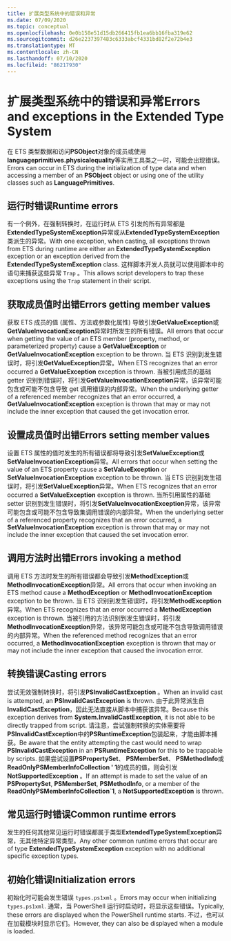 ```yaml
---
title: 扩展类型系统中的错误和异常
ms.date: 07/09/2020
ms.topic: conceptual
ms.openlocfilehash: 0e0b158e51d15db266415fb1ea6bb16fba319e62
ms.sourcegitcommit: d26e2237397483c6333abcf4331bd82f2e72b4e3
ms.translationtype: MT
ms.contentlocale: zh-CN
ms.lasthandoff: 07/10/2020
ms.locfileid: "86217930"
---
```

# <a name="errors-and-exceptions-in-the-extended-type-system"></a><span data-ttu-id="a2d15-102">扩展类型系统中的错误和异常</span><span class="sxs-lookup"><span data-stu-id="a2d15-102">Errors and exceptions in the Extended Type System</span></span>

<span data-ttu-id="a2d15-103">在 ETS 类型数据和访问**PSObject**对象的成员或使用**languageprimitives.physicalequality**等实用工具类之一时，可能会出现错误。</span><span class="sxs-lookup"><span data-stu-id="a2d15-103">Errors can occur in ETS during the initialization of type data and when accessing a member of an **PSObject** object or using one of the utility classes such as **LanguagePrimitives**.</span></span>

## <a name="runtime-errors"></a><span data-ttu-id="a2d15-104">运行时错误</span><span class="sxs-lookup"><span data-stu-id="a2d15-104">Runtime errors</span></span>

<span data-ttu-id="a2d15-105">有一个例外，在强制转换时，在运行时从 ETS 引发的所有异常都是**ExtendedTypeSystemException**异常或从**ExtendedTypeSystemException**类派生的异常。</span><span class="sxs-lookup"><span data-stu-id="a2d15-105">With one exception, when casting, all exceptions thrown from ETS during runtime are either an **ExtendedTypeSystemException** exception or an exception derived from the **ExtendedTypeSystemException** class.</span></span> <span data-ttu-id="a2d15-106">这样脚本开发人员就可以使用脚本中的语句来捕获这些异常 `Trap` 。</span><span class="sxs-lookup"><span data-stu-id="a2d15-106">This allows script developers to trap these exceptions using the `Trap` statement in their script.</span></span>

## <a name="errors-getting-member-values"></a><span data-ttu-id="a2d15-107">获取成员值时出错</span><span class="sxs-lookup"><span data-stu-id="a2d15-107">Errors getting member values</span></span>

<span data-ttu-id="a2d15-108">获取 ETS 成员的值 (属性、方法或参数化属性) 导致引发**GetValueException**或**GetValueInvocationException**异常时所发生的所有错误。</span><span class="sxs-lookup"><span data-stu-id="a2d15-108">All errors that occur when getting the value of an ETS member (property, method, or parameterized property) cause a **GetValueException** or **GetValueInvocationException** exception to be thrown.</span></span>
<span data-ttu-id="a2d15-109">当 ETS 识别到发生错误时，将引发**GetValueException**异常。</span><span class="sxs-lookup"><span data-stu-id="a2d15-109">When ETS recognizes that an error occurred a **GetValueException** exception is thrown.</span></span> <span data-ttu-id="a2d15-110">当被引用成员的基础 getter 识别到错误时，将引发**GetValueInvocationException**异常，该异常可能包含或可能不包含导致 get 调用错误的内部异常。</span><span class="sxs-lookup"><span data-stu-id="a2d15-110">When the underlying getter of a referenced member recognizes that an error occurred, a **GetValueInvocationException** exception is thrown that may or may not include the inner exception that caused the get invocation error.</span></span>

## <a name="errors-setting-member-values"></a><span data-ttu-id="a2d15-111">设置成员值时出错</span><span class="sxs-lookup"><span data-stu-id="a2d15-111">Errors setting member values</span></span>

<span data-ttu-id="a2d15-112">设置 ETS 属性的值时发生的所有错误都将导致引发**SetValueException**或**SetValueInvocationException**异常。</span><span class="sxs-lookup"><span data-stu-id="a2d15-112">All errors that occur when setting the value of an ETS property cause a **SetValueException** or **SetValueInvocationException** exception to be thrown.</span></span> <span data-ttu-id="a2d15-113">当 ETS 识别到发生错误时，将引发**SetValueException**异常。</span><span class="sxs-lookup"><span data-stu-id="a2d15-113">When ETS recognizes that an error occurred a **SetValueException** exception is thrown.</span></span> <span data-ttu-id="a2d15-114">当所引用属性的基础 setter 识别到发生错误时，将引发**SetValueInvocationException**异常，该异常可能包含或可能不包含导致集调用错误的内部异常。</span><span class="sxs-lookup"><span data-stu-id="a2d15-114">When the underlying setter of a referenced property recognizes that an error occurred, a **SetValueInvocationException** exception is thrown that may or may not include the inner exception that caused the set invocation error.</span></span>

## <a name="errors-invoking-a-method"></a><span data-ttu-id="a2d15-115">调用方法时出错</span><span class="sxs-lookup"><span data-stu-id="a2d15-115">Errors invoking a method</span></span>

<span data-ttu-id="a2d15-116">调用 ETS 方法时发生的所有错误都会导致引发**MethodException**或**MethodInvocationException**异常。</span><span class="sxs-lookup"><span data-stu-id="a2d15-116">All errors that occur when invoking an ETS method cause a **MethodException** or **MethodInvocationException** exception to be thrown.</span></span> <span data-ttu-id="a2d15-117">当 ETS 识别到发生错误时，将引发**MethodException**异常。</span><span class="sxs-lookup"><span data-stu-id="a2d15-117">When ETS recognizes that an error occurred a **MethodException** exception is thrown.</span></span> <span data-ttu-id="a2d15-118">当被引用的方法识别到发生错误时，将引发**MethodInvocationException**异常，该异常可能包含或可能不包含导致调用错误的内部异常。</span><span class="sxs-lookup"><span data-stu-id="a2d15-118">When the referenced method recognizes that an error occurred, a **MethodInvocationException** exception is thrown that may or may not include the inner exception that caused the invocation error.</span></span>

## <a name="casting-errors"></a><span data-ttu-id="a2d15-119">转换错误</span><span class="sxs-lookup"><span data-stu-id="a2d15-119">Casting errors</span></span>

<span data-ttu-id="a2d15-120">尝试无效强制转换时，将引发**PSInvalidCastException** 。</span><span class="sxs-lookup"><span data-stu-id="a2d15-120">When an invalid cast is attempted, an **PSInvalidCastException** is thrown.</span></span> <span data-ttu-id="a2d15-121">由于此异常派生自**InvalidCastException**，因此无法直接从脚本中捕获该异常。</span><span class="sxs-lookup"><span data-stu-id="a2d15-121">Because this exception derives from **System.InvalidCastException**, it is not able to be directly trapped from script.</span></span> <span data-ttu-id="a2d15-122">请注意，尝试强制转换的实体需要将**PSInvalidCastException**中的**PSRuntimeException**包装起来，才能由脚本捕获。</span><span class="sxs-lookup"><span data-stu-id="a2d15-122">Be aware that the entity attempting the cast would need to wrap **PSInvalidCastException** in an **PSRuntimeException** for this to be trappable by scripts.</span></span> <span data-ttu-id="a2d15-123">如果尝试设置**PSPropertySet**、 **PSMemberSet**、 **PSMethodInfo**或**ReadOnlyPSMemberInfoCollection ' 1**的成员的值，则会引发**NotSupportedException** 。</span><span class="sxs-lookup"><span data-stu-id="a2d15-123">If an attempt is made to set the value of an **PSPropertySet**, **PSMemberSet**, **PSMethodInfo**, or a member of the **ReadOnlyPSMemberInfoCollection\`1**, a **NotSupportedException** is thrown.</span></span>

## <a name="common-runtime-errors"></a><span data-ttu-id="a2d15-124">常见运行时错误</span><span class="sxs-lookup"><span data-stu-id="a2d15-124">Common runtime errors</span></span>

<span data-ttu-id="a2d15-125">发生的任何其他常见运行时错误都属于类型**ExtendedTypeSystemException**异常，无其他特定异常类型。</span><span class="sxs-lookup"><span data-stu-id="a2d15-125">Any other common runtime errors that occur are of type **ExtendedTypeSystemException** exception with no additional specific exception types.</span></span>

## <a name="initialization-errors"></a><span data-ttu-id="a2d15-126">初始化错误</span><span class="sxs-lookup"><span data-stu-id="a2d15-126">Initialization errors</span></span>

<span data-ttu-id="a2d15-127">初始化时可能会发生错误 `types.ps1xml` 。</span><span class="sxs-lookup"><span data-stu-id="a2d15-127">Errors may occur when initializing `types.ps1xml`.</span></span> <span data-ttu-id="a2d15-128">通常，当 PowerShell 运行时启动时，将显示这些错误。</span><span class="sxs-lookup"><span data-stu-id="a2d15-128">Typically, these errors are displayed when the PowerShell runtime starts.</span></span> <span data-ttu-id="a2d15-129">不过，也可以在加载模块时显示它们。</span><span class="sxs-lookup"><span data-stu-id="a2d15-129">However, they can also be displayed when a module is loaded.</span></span>
